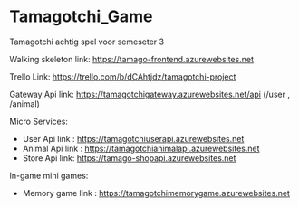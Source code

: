 # Tamagotchi_Game
Tamagotchi achtig spel voor semeseter 3

Walking skeleton link: https://tamago-frontend.azurewebsites.net

Trello Link: https://trello.com/b/dCAhtjdz/tamagotchi-project

Gateway Api link: https://tamagotchigateway.azurewebsites.net/api  (/user , /animal)

Micro Services:

- User Api link   : https://tamagotchiuserapi.azurewebsites.net
- Animal Api link : https://tamagotchianimalapi.azurewebsites.net
- Store Api link: https://tamago-shopapi.azurewebsites.net

In-game mini games:

- Memory game link : https://tamagotchimemorygame.azurewebsites.net 
